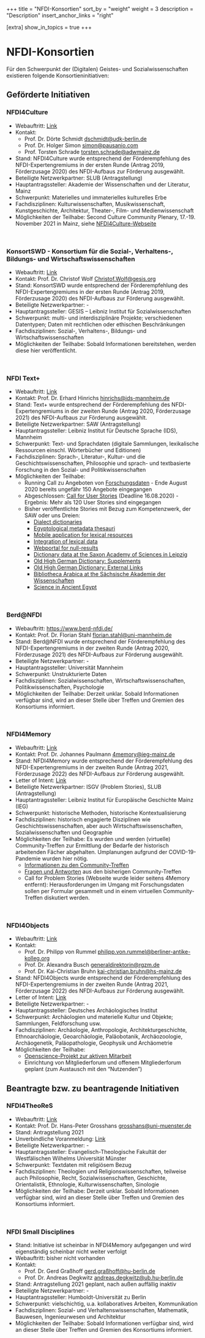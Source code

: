 +++
title = "NFDI-Konsortien"
sort_by = "weight"
weight = 3
description = "Description"
insert_anchor_links = "right"

[extra]
show_in_topics = true
+++

# NFDI-Konsortien

Für den Schwerpunkt der (Digitalen) Geistes- und Sozialwissenschaften existieren folgende Konsortieninitiativen:

## Geförderte Initiativen

### NFDI4Culture
* Webauftritt: [Link](https://www.nfdi4culture.de/)
* Kontakt:
  * Prof. Dr. Dörte Schmidt dschmidt@udk-berlin.de
  * Prof. Dr. Holger Simon simon@pausanio.com
  * Prof. Torsten Schrade torsten.schrade@adwmainz.de
* Stand: NFDI4Culture wurde entsprechend der Förderempfehlung des NFDI-Expertengremiums in der ersten Runde (Antrag 2019, Förderzusage 2020) des NFDI-Aufbaus zur Förderung ausgewählt.
* Beteiligte Netzwerkpartner: SLUB (Antragstellung)
* Hauptantragssteller: Akademie der Wissenschaften und der Literatur, Mainz
* Schwerpunkt: Materielles und immaterielles kulturelles Erbe
* Fachdisziplinen: Kulturwissenschaften, Musikwissenschaft, Kunstgeschichte, Architektur, Theater-, Film- und Medienwissenschaft
* Möglichkeiten der Teilhabe: Second Culture Community Plenary, 17.-19. November 2021 in Mainz, siehe [NFDI4Culture-Webseite](https://nfdi4culture.de/news-events/events.html?tx_news_pi1%5Baction%5D=detail&tx_news_pi1%5Bcontroller%5D=News&tx_news_pi1%5Bnews%5D=38&cHash=1513d96cce4f868f3755aaaae6713882)

<br />

### KonsortSWD - Konsortium für die Sozial-, Verhaltens-, Bildungs- und Wirtschaftswissenschaften
* Webauftritt: [Link](https://www.ratswd.de/konsortswd) 
* Kontakt: Prof. Dr. Christof Wolf Christof.Wolf@gesis.org
* Stand: KonsortSWD wurde entsprechend der Förderempfehlung des NFDI-Expertengremiums in der ersten Runde (Antrag 2019, Förderzusage 2020) des NFDI-Aufbaus zur Förderung ausgewählt.
* Beteiligte Netzwerkpartner: -
* Hauptantragssteller: GESIS – Leibniz Institut für Sozialwissenschaften
* Schwerpunkt: multi- und interdisziplinäre Projekte; verschiedenen Datentypen; Daten mit rechtlichen oder ethischen Beschränkungen
* Fachdisziplinen: Sozial-, Verhaltens-, Bildungs- und Wirtschaftswissenschaften 
* Möglichkeiten der Teilhabe: Sobald Informationen bereitstehen, werden diese hier veröffentlicht.

<br />

### NFDI Text+
* Webauftritt: [Link](https://www.text-plus.org/)
* Kontakt: Prof. Dr. Erhard Hinrichs hinrichs@ids-mannheim.de 
* Stand: Text+ wurde entsprechend der Förderempfehlung des NFDI-Expertengremiums in der zweiten Runde (Antrag 2020, Förderzusage 2021) des NFDI-Aufbaus zur Förderung ausgewählt.
* Beteiligte Netzwerkpartner: SAW (Antragstellung)
* Hauptantragssteller: Leibniz Institut für Deutsche Sprache (IDS), Mannheim
* Schwerpunkt: Text- und Sprachdaten (digitale Sammlungen, lexikalische Ressourcen einschl. Wörterbücher und Editionen)
* Fachdisziplinen: Sprach-, Literatur-, Kultur- und die Geschichtswissenschaften, Philosophie und sprach- und textbasierte Forschung in den Sozial- und Politikwissenschaften
* Möglichkeiten der Teilhabe:
  * Running Call zu Angeboten von [Forschungsdaten](https://www.text-plus.org/forschungsdaten/daten-aus-der-community/) - Ende August 2020 bereits ungefähr 150 Angebote eingegangen
  * Abgeschlossen: [Call for User Stories](https://www.text-plus.org/forschungsdaten/user-stories/) (Deadline 16.08.2020) - Ergebnis: Mehr als 120 User Stories sind eingegangen
  * Bisher veröffentlichte Stories mit Bezug zum Kompetenzwerk, der SAW oder uns Dreien:
    * [Dialect dictionaries](https://www.text-plus.org/en/research-data/user-story-512/)
    * [Egyptological metadata thesauri](https://www.text-plus.org/en/research-data/user-story-509/)
    * [Mobile application for lexical resources](https://www.text-plus.org/en/research-data/user-story-505/)
    * [Integration of lexical data](https://www.text-plus.org/en/research-data/user-story-519/)
    * [Webportal for null-results](https://www.text-plus.org/en/research-data/user-story-604/)
    * [Dictionary data at the Saxon Academy of Sciences in Leipzig](https://www.text-plus.org/en/research-data/user-story-521/)
    * [Old High German Dictionary: Supplements](https://www.text-plus.org/en/research-data/user-story-517/)
    * [Old High German Dictionary: External Links](https://www.text-plus.org/en/research-data/user-story-520/)
    * [Bibliotheca Arabica at the Sächsische Akademie der Wissenschaften](https://www.text-plus.org/en/research-data/user-story-346/)
    * [Science in Ancient Egypt](https://www.text-plus.org/en/research-data/user-story-341/)
  
<br />

### Berd@NFDI
* Webauftritt: https://www.berd-nfdi.de/
* Kontakt: Prof. Dr. Florian  Stahl  florian.stahl@uni-mannheim.de
* Stand: Berd@NFDI wurde entsprechend der Förderempfehlung des NFDI-Expertengremiums in der zweiten Runde (Antrag 2020, Förderzusage 2021) des NFDI-Aufbaus zur Förderung ausgewählt.
* Beteiligte Netzwerkpartner: -
* Hauptantragssteller: Universität Mannheim
* Schwerpunkt: Unstrukturierte Daten
* Fachdisziplinen: Sozialwissenschaften, Wirtschaftswissenschaften, Politikwissenschaften, Psychologie
* Möglichkeiten der Teilhabe: Derzeit unklar. Sobald Informationen verfügbar sind, wird an dieser Stelle über Treffen und Gremien des Konsortiums informiert.
  
<br />

### NFDI4Memory
* Webauftritt: [Link](https://4memory.de/)
* Kontakt: Prof. Dr. Johannes Paulmann 4memory@ieg-mainz.de
* Stand: NFDI4Memory wurde entsprechend der Förderempfehlung des NFDI-Expertengremiums in der zweiten Runde (Antrag 2021, Förderzusage 2022) des NFDI-Aufbaus zur Förderung ausgewählt.
* Letter of Intent: [Link](https://www.dfg.de/download/pdf/foerderung/programme/nfdi/absichtserklaerungen_2020/2020_ndfi_4memory.pdf)
* Beteiligte Netzwerkpartner: ISGV (Problem Stories), SLUB (Antragstellung)
* Hauptantragssteller: Leibniz Institut für Europäische Geschichte Mainz (IEG)
* Schwerpunkt: historische Methoden, historische Kontextualisierung
* Fachdisziplinen: historisch engagierte Disziplinen wie Geschichtswissenschaften, aber auch Wirtschaftswissenschaften, Sozialwissenschaften und Geographie
* Möglichkeiten der Teilhabe: Es wurden und werden (virtuelle) Community-Treffen zur Ermittlung der Bedarfe der historisch arbeitenden Fächer abgehalten. Umplanungen aufgrund der COVID-19-Pandemie wurden hier nötig.
  * [Informationen zu den Community-Treffen](https://4memory.de/community-treffen/)
  * [Fragen und Antworten](https://4memory.de/fragen-und-antworten-zu-4memory/) aus den bisherigen Community-Treffen
  * Call for Problem Stories (Webseite wurde leider seitens 4Memory entfernt): Herausforderungen im Umgang mit Forschungsdaten sollen per Formular gesammelt und in einem virtuellen Community-Treffen diskutiert werden.

<br />

### NFDI4Objects
* Webauftritt: [Link](https://www.nfdi4objects.net/)
* Kontakt:
  * Prof. Dr. Philipp von Rummel philipp.von.rummel@berliner-antike-kolleg.org
  * Prof. Dr. Alexandra Busch generaldirektorin@rgzm.de
  * Prof. Dr. Kai-Christian Bruhn kai-christian.bruhn@hs-mainz.de
* Stand: NFDI4Objects wurde entsprechend der Förderempfehlung des NFDI-Expertengremiums in der zweiten Runde (Antrag 2021, Förderzusage 2022) des NFDI-Aufbaus zur Förderung ausgewählt.
* Letter of Intent: [Link](https://www.dfg.de/download/pdf/foerderung/programme/nfdi/absichtserklaerungen_2020/2020_ndfi_4objects.pdf)
* Beteiligte Netzwerkpartner: -
* Hauptantragssteller: Deutsches Archäologisches Institut
* Schwerpunkt: Archäologien und materielle Kultur und Objekte; Sammlungen, Feldforschung usw.
* Fachdisziplinen: Archäologie, Anthropologie, Architekturgeschichte, Ethnoarchäologie, Geoarchäologie, Paläobotanik, Archäozoologie, Archäogenetik, Paläopathologie, Geophysik und Archäometrie
* Möglichkeiten der Teilhabe:
  * [Openscience-Projekt zur aktiven Mitarbeit](https://osf.io/4t29e/)
  * Einrichtung von Mitgliederforum und offenem Mitgliederforum geplant (zum Austausch mit den “Nutzenden”)

## Beantragte bzw. zu beantragende Initiativen

### NFDI4TheoReS
* Webauftritt: [Link](https://www.theores.de/)
* Kontakt: Prof. Dr. Hans-Peter Grosshans grosshans@uni-muenster.de
* Stand: Antragstellung 2021
* Unverbindliche Voranmeldung: [Link](https://www.dfg.de/download/pdf/foerderung/programme/nfdi/absichtserklaerungen_2020/2021_nfdi_theores.pdf)
* Beteiligte Netzwerkpartner: -
* Hauptantragssteller: Evangelisch-Theologische Fakultät der Westfälischen Wilhelms Universität Münster
* Schwerpunkt: Textdaten mit religiösem Bezug
* Fachdisziplinen: Theologien und Religionswissenschaften, teilweise auch Philosophie, Recht, Sozialwissenschaften, Geschichte, Orientalistik, Ethnologie, Kulturwissenschaften, Sinologie
* Möglichkeiten der Teilhabe: Derzeit unklar. Sobald Informationen verfügbar sind, wird an dieser Stelle über Treffen und Gremien des Konsortiums informiert.

<br />

### NFDI Small Disciplines
* Stand: Initiative ist scheinbar in NFDI4Memory aufgegangen und wird eigenständig scheinbar nicht weiter verfolgt
* Webauftritt: bisher nicht vorhanden
* Kontakt:
  * Prof. Dr. Gerd Graßhoff gerd.graßhoff@hu-berlin.de
  * Prof. Dr. Andreas Degkwitz andreas.degkwitz@ub.hu-berlin.de
* Stand: Antragstellung 2021 geplant, nach außen auffällig inaktiv
* Beteiligte Netzwerkpartner: -
* Hauptantragssteller: Humboldt-Universität zu Berlin
* Schwerpunkt: vielschichtig, u.a. kollaboratives Arbeiten, Kommunikation
* Fachdisziplinen: Sozial- und Verhaltenswissenschaften, Mathematik, Bauwesen, Ingenieurwesen und Architektur
* Möglichkeiten der Teilhabe: Sobald Informationen verfügbar sind, wird an dieser Stelle über Treffen und Gremien des Konsortiums informiert.
